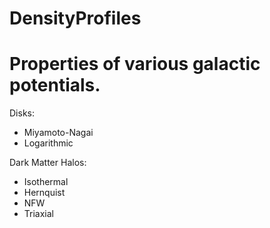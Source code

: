 # DensityProfiles

Properties of various galactic potentials.
===========================================

Disks:
- Miyamoto-Nagai
- Logarithmic


Dark Matter Halos:
- Isothermal
- Hernquist
- NFW
- Triaxial
